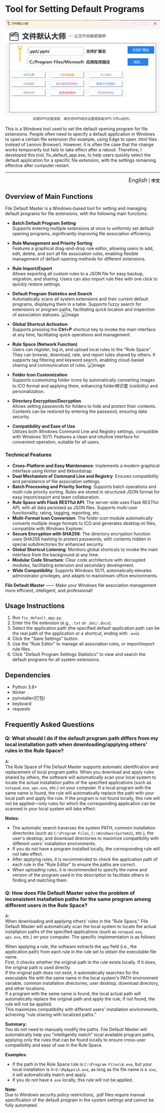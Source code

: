 #  Tool for Setting Default Programs
![alt text](image.png)

This is a Windows tool used to set the default opening program for file extensions. People often need to specify a default application in Windows to open a certain file extension (for example, using Edge to open .html files instead of Lenovo Browser). However, it is often the case that the change works temporarily but fails to take effect after a reboot. Therefore, I developed this tool, fix_default_app.exe, to help users quickly select the default application for a specific file extension, with the settings remaining effective after computer restart.

---

<p align="right">
  <a href="README_en.md" style="font-size:18px;text-decoration:none;">English</a> | <b>中文</b>
</p>

## Overview of Main Functions


File Default Master is a Windows-based tool for setting and managing default programs for file extensions, with the following main functions:  

- **Batch Default Program Setting**  
  Supports entering multiple extensions at once to uniformly set default opening programs, significantly improving file association efficiency.  

- **Rule Management and Priority Sorting**  
  Features a graphical drag-and-drop rule editor, allowing users to add, edit, delete, and sort all file association rules, enabling flexible management of default opening methods for different extensions.  

- **Rule Import/Export**  
  Allows exporting all custom rules to a JSON file for easy backup, migration, and sharing. Users can also import rule files with one click to quickly restore settings.  

- **Default Program Statistics and Search**  
  Automatically scans all system extensions and their current default programs, displaying them in a table. Supports fuzzy search for extensions or program paths, facilitating quick location and inspection of association statuses.
![image](https://github.com/user-attachments/assets/3626c3fa-2750-47c3-ab4a-5b8bdb958981)


- **Global Shortcut Activation**  
  Supports pressing the **Ctrl+P** shortcut key to invoke the main interface at any time, facilitating quick operations and management.  

- **Rule Space (Network Function)**  
  Users can register, log in, and upload local rules to the "Rule Space". They can browse, download, rate, and report rules shared by others. It supports tag filtering and keyword search, enabling cloud-based sharing and communication of rules.
 ![image](https://github.com/user-attachments/assets/09e7ea00-a530-4b58-ba1d-10a0f5b960aa)



- **Folder Icon Customization**  
  Supports customizing folder icons by automatically converting images to ICO format and applying them, enhancing folder辨识度 (visibility) and personalization.  

- **Directory Encryption/Decryption**  
  Allows setting passwords for folders to hide and protect their contents. Contents can be restored by entering the password, ensuring data security.  

- **Compatibility and Ease of Use**  
  Utilizes both Windows Command Line and Registry settings, compatible with Windows 10/11. Features a clean and intuitive interface for convenient operation, suitable for all users.  


### Technical Features  
- **Cross-Platform and Easy Maintenance**: Implements a modern graphical interface using tkinter and ttkbootstrap.  
- **Dual Mechanism of Command Line and Registry**: Ensures compatibility and persistence of file association settings.  
- **Batch Processing and Priority Sorting**: Supports batch operations and multi-rule priority sorting. Rules are stored in structured JSON format for easy import/export and team collaboration.  
- **Rule Space with Flask RESTful API**: The server-side uses Flask RESTful API, with all data persisted as JSON files. Supports multi-user functionality, rating, tagging, reporting, etc.  
- **Multi-Format Icon Conversion**: The folder icon module automatically converts multiple image formats to ICO and generates desktop.ini files, compatible with Windows Explorer.  
- **Secure Encryption with SHA256**: The directory encryption function uses SHA256 hashing to protect passwords, with contents hidden in special subdirectories for enhanced security.  
- **Global Shortcut Listening**: Monitors global shortcuts to invoke the main interface from the background at any time.  
- **Modular Code Structure**: Clear code architecture with decoupled modules, facilitating extension and secondary development.  
- **Wide Compatibility**: Supports Windows 10/11, automatically elevates administrator privileges, and adapts to mainstream office environments.  

**File Default Master** —— Make your Windows file association management more efficient, intelligent, and professional!


## Usage Instructions  
1. Run `fix_default_app.py`.  
2. Enter the file extension (e.g., `.txt` or `.doc/.docx`).  
3. Select the application path (the specified default application path can be the real path of the application or a shortcut, ending with `.exe`).  
4. Click the "Save Settings" button.  
5. Use the "Rule Editor" to manage all association rules, or import/export rule files.  
6. Click "Default Program Settings Statistics" to view and search the default programs for all system extensions.

## Dependencies
- Python 3.8+
- tkinter
- pyinstaller(打包)
- keyboard
- requests  


## Frequently Asked Questions

### Q: What should I do if the default program path differs from my local installation path when downloading/applying others' rules in the Rule Space?  

A:  
The Rule Space of File Default Master supports automatic identification and replacement of local program paths. When you download and apply rules shared by others, the software will automatically scan your local system to locate the actual installation paths of the specified applications (such as `notepad.exe`, `wps.exe`, etc.) on your computer. If a local program with the same name is found, the rule will automatically replace the path with your local path and apply the rule. If the program is not found locally, this rule will not be applied—only rules for which the corresponding application can be scanned in your local system will take effect.  

**Notes:**  
- The automatic search traverses the system PATH, common installation directories (such as `C:\Program Files`, `C:\Windows\System32`, etc.), the user's desktop, and download directories to maximize compatibility with different users' installation environments.  
- If you do not have a program installed locally, the corresponding rule will not take effect.  
- After applying rules, it is recommended to check the application path of each rule in the "Rule Editor" to ensure the paths are correct.  
- When uploading rules, it is recommended to specify the name and version of the program used in the description to facilitate others in finding and matching them.  

### Q: How does File Default Master solve the problem of inconsistent installation paths for the same program among different users in the Rule Space?  

A:  
When downloading and applying others' rules in the "Rule Space," File Default Master will automatically scan the local system to locate the actual installation paths of the specified applications (such as `notepad.exe`, `wps.exe`, etc.) on your computer. The specific implementation is as follows:  

When applying a rule, the software extracts the `app` field (i.e., the application path) from each rule in the rule set to obtain the executable file name.  
First, it checks whether the original path in the rule exists locally. If it does, the original path is used directly.  
If the original path does not exist, it automatically searches for the executable file with the same name in the local system's PATH environment variable, common installation directories, user desktop, download directory, and other locations.  
If a program with the same name is found, the local actual path will automatically replace the original path and apply the rule; if not found, the rule will not be applied.  
This maximizes compatibility with different users' installation environments, achieving "rule sharing with localized paths."  

**Summary:**  
You do not need to manually modify the paths. File Default Master will automatically help you "intelligently match" local available program paths, applying only the rules that can be found locally to ensure cross-user compatibility and ease of use in the Rule Space.  

**Examples:**  
- If the path in the Rule Space rule is `C:\Program Files\A.exe`, but your local installation is in `D:\MyApps\A.exe`, as long as the file name is `A.exe`, it will automatically match and apply.  
- If you do not have `A.exe` locally, this rule will not be applied.  

**Note:**  
Due to Windows security policy restrictions, .pdf files require manual specification of the default program in the system settings and cannot be fully automated.

